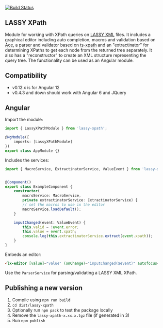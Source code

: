 [![Build Status](https://travis-ci.org/UUDigitalHumanitieslab/lassy-xpath.svg?branch=develop)](https://travis-ci.org/UUDigitalHumanitieslab/lassy-xpath)

## LASSY XPath

Module for working with XPath queries on [LASSY XML](https://www.let.rug.nl/vannoord/Lassy/) files. It includes a graphical editor including auto completion, macros and validation based on [Ace](https://ace.c9.io/), a parser and validator based on [ts-xpath](https://github.com/UUDigitalHumanitieslab/ts-xpath) and an "extractinator" for determining XPaths to get each node from the returned tree separately. It also has a "reconstructor" to create an XML structure representing the query tree. The functionality can be used as an Angular module.

## Compatibility

- v0.12.x is for Angular 12
- v0.4.3 and down should work with Angular 6 and JQuery

## Angular

Import the module:

```typescript
import { LassyXPathModule } from 'lassy-xpath';

@NgModule({
    imports: [LassyXPathModule]
})
export class AppModule {}
```

Includes the services:

```typescript
import { MacroService, ExtractinatorService, ValueEvent } from 'lassy-xpath';


@Component()
export class ExampleComponent {
    constructor(
        macroService: MacroService,
        private extractinatorService: ExtractinatorService) {
        // set the macros to use in the editor
        macroService.loadDefault();
    }

    inputChanged(event: ValueEvent) {
        this.valid = !event.error;
        this.value = event.xpath;
        console.log(this.extractinatorService.extract(event.xpath));
    }
}
```

Embeds an editor:

```html
<lx-editor [value]="value" (onChange)="inputChanged($event)" autofocus="true"></lx-editor>
```

Use the `ParserService` for parsing/validating a LASSY XML XPath.

## Publishing a new version

1. Compile using `npm run build`
2. `cd dist/lassy-xpath`
3. Optionally run `npm pack` to test the package locally
4. Remove the `lassy-xpath-x.xx.x.tgz` file (if generated in 3)
5. Run `npm publish`
